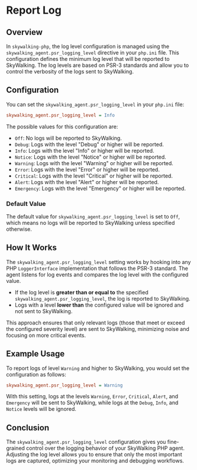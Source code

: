 # Report Log

## Overview

In `skywalking-php`, the log level configuration is managed using the `skywalking_agent.psr_logging_level` directive in your `php.ini` file. This configuration defines the minimum log level that will be reported to SkyWalking. The log levels are based on PSR-3 standards and allow you to control the verbosity of the logs sent to SkyWalking.

## Configuration

You can set the `skywalking_agent.psr_logging_level` in your `php.ini` file:

```ini
skywalking_agent.psr_logging_level = Info
```

The possible values for this configuration are:

- `Off`: No logs will be reported to SkyWalking.
- `Debug`: Logs with the level "Debug" or higher will be reported.
- `Info`: Logs with the level "Info" or higher will be reported.
- `Notice`: Logs with the level "Notice" or higher will be reported.
- `Warning`: Logs with the level "Warning" or higher will be reported.
- `Error`: Logs with the level "Error" or higher will be reported.
- `Critical`: Logs with the level "Critical" or higher will be reported.
- `Alert`: Logs with the level "Alert" or higher will be reported.
- `Emergency`: Logs with the level "Emergency" or higher will be reported.

### Default Value

The default value for `skywalking_agent.psr_logging_level` is set to `Off`, which means no logs will be reported to SkyWalking unless specified otherwise.

## How It Works

The `skywalking_agent.psr_logging_level` setting works by hooking into any PHP `LoggerInterface` implementation that follows the PSR-3 standard. The agent listens for log events and compares the log level with the configured value.

- If the log level is **greater than or equal to** the specified `skywalking_agent.psr_logging_level`, the log is reported to SkyWalking.
- Logs with a level **lower than** the configured value will be ignored and not sent to SkyWalking.

This approach ensures that only relevant logs (those that meet or exceed the configured severity level) are sent to SkyWalking, minimizing noise and focusing on more critical events.

## Example Usage

To report logs of level `Warning` and higher to SkyWalking, you would set the configuration as follows:

```ini
skywalking_agent.psr_logging_level = Warning
```

With this setting, logs at the levels `Warning`, `Error`, `Critical`, `Alert`, and `Emergency` will be sent to SkyWalking, while logs at the `Debug`, `Info`, and `Notice` levels will be ignored.

## Conclusion

The `skywalking_agent.psr_logging_level` configuration gives you fine-grained control over the logging behavior of your SkyWalking PHP agent. Adjusting the log level allows you to ensure that only the most important logs are captured, optimizing your monitoring and debugging workflows.
